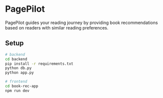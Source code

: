 # PagePilot

PagePilot guides your reading journey by providing book recommendations based on readers with similar reading preferences.

## Setup

```bash
# backend
cd backend
pip install -r requirements.txt
python db.py
python app.py
```
```bash
# frontend
cd book-rec-app
npm run dev
```
